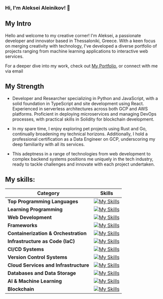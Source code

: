 ### Hi, I'm Aleksei Aleinikov! 👋

## My Intro

Hello and welcome to my creative corner! I'm Aleksei, a passionate developer and innovator based in Thessaloniki, Greece. With a keen focus on merging creativity with technology, I've developed a diverse portfolio of projects ranging from machine learning applications to interactive web services.

For a deeper dive into my work, check out [My Portfolio](https://lf3551.github.io), or connect with me via email




## My Strength

- Developer and Researcher specializing in Python and JavaScript, with a solid foundation in TypeScript and site development using React. Experienced in serverless architectures across both GCP and AWS platforms. Proficient in deploying microservices and managing DevOps processes, with practical skills in Solidity for blockchain development.

- In my spare time, I enjoy exploring pet projects using Rust and Go, continually broadening my technical horizons. Additionally, I hold a professional certification as a Data Engineer on GCP, underscoring my deep familiarity with all its services.

- This adeptness in a range of technologies from web development to complex backend systems positions me uniquely in the tech industry, ready to tackle challenges and innovate with each project undertaken.

## My skills:

| Category                        | Skills |
|---------------------------------|--------|
| **Top Programming Languages**   | [![My Skills](https://skillicons.dev/icons?i=python,js,nodejs,ts)](https://skillicons.dev) |
| **Learning Programming**        | [![My Skills](https://skillicons.dev/icons?i=go,rust)](https://skillicons.dev) |
| **Web Development**             | [![My Skills](https://skillicons.dev/icons?i=react,html,css)](https://skillicons.dev) |
| **Frameworks**                  | [![My Skills](https://skillicons.dev/icons?i=flask,fastapi)](https://skillicons.dev) |
| **Containerization & Orchestration** | [![My Skills](https://skillicons.dev/icons?i=docker,kubernetes)](https://skillicons.dev) |
| **Infrastructure as Code (IaC)** | [![My Skills](https://skillicons.dev/icons?i=terraform,ansible)](https://skillicons.dev) |
| **CI/CD Systems**               | [![My Skills](https://skillicons.dev/icons?i=jenkins)](https://skillicons.dev) |
| **Version Control Systems**     | [![My Skills](https://skillicons.dev/icons?i=git,github,gitlab)](https://skillicons.dev) |
| **Cloud Services and Infrastructure** | [![My Skills](https://skillicons.dev/icons?i=gcp,aws,azure,openstack,vercel,heroku)](https://skillicons.dev) |
| **Databases and Data Storage**  | [![My Skills](https://skillicons.dev/icons?i=mysql,mongodb,postgresql,redis,dynamodb,sqlite,cassandra)](https://skillicons.dev) |
| **AI & Machine Learning**       | [![My Skills](https://skillicons.dev/icons?i=tensorflow,pytorch,scikkit-learn)](https://skillicons.dev) |
| **Blockchain**                  | [![My Skills](https://skillicons.dev/icons?i=solidity)](https://skillicons.dev) |
